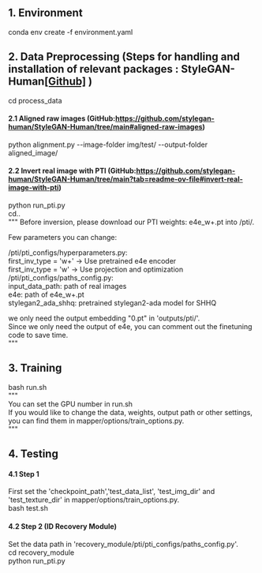 ## 1. Environment
conda env create -f environment.yaml  

## 2. Data Preprocessing (Steps for handling and installation of relevant packages : StyleGAN-Human[[Github]](https://github.com/stylegan-human/StyleGAN-Human) )  
cd process_data  

#### 2.1 Aligned raw images (GitHub:https://github.com/stylegan-human/StyleGAN-Human/tree/main#aligned-raw-images)  
python alignment.py --image-folder img/test/ --output-folder aligned_image/  

#### 2.2 Invert real image with PTI (GitHub:https://github.com/stylegan-human/StyleGAN-Human/tree/main?tab=readme-ov-file#invert-real-image-with-pti)  
python run_pti.py  
cd..  
"""
Before inversion, please download our PTI weights: e4e_w+.pt into /pti/.  

Few parameters you can change:  

/pti/pti_configs/hyperparameters.py:  
first_inv_type = 'w+' -> Use pretrained e4e encoder  
first_inv_type = 'w' -> Use projection and optimization  
/pti/pti_configs/paths_config.py:  
input_data_path: path of real images  
e4e: path of e4e_w+.pt  
stylegan2_ada_shhq: pretrained stylegan2-ada model for SHHQ  

we only need the output embedding "0.pt" in 'outputs/pti/'.  
Since we only need the output of e4e, you can comment out the finetuning code to save time.  
"""  

## 3. Training
bash run.sh  
"""  
You can set the GPU number in run.sh  
If you would like to change the data, weights, output path or other settings,   
you can find them in mapper/options/train_options.py.  
"""  

## 4. Testing  

#### 4.1 Step 1  
First set the 'checkpoint_path','test_data_list', 'test_img_dir' and 'test_texture_dir' in mapper/options/train_options.py.  
bash test.sh  

#### 4.2 Step  2 (ID Recovery Module)  
Set the data path in 'recovery_module/pti/pti_configs/paths_config.py'.  
cd recovery_module  
python run_pti.py  
